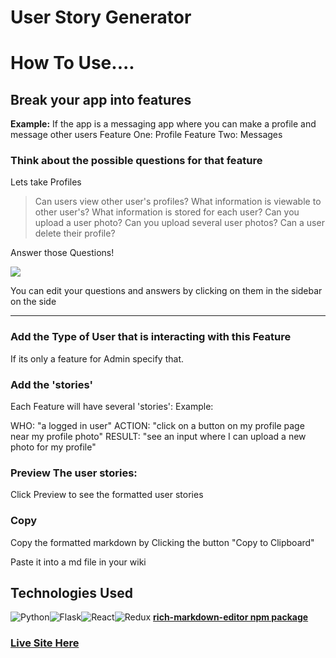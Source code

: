 # User Story Generator

# How To Use....

## Break your app into features
**Example:**
If the app is a messaging app where you can make a profile and message other users
Feature One: Profile
Feature Two: Messages

### Think about the possible questions for that feature


Lets take Profiles

> Can users view other user's profiles?
> What information is viewable to other user's?
> What information is stored for each user? 
> Can you upload a user photo?
> Can you upload several user photos?
> Can a user delete their profile?


Answer those Questions!

![](https://i.imgur.com/WJTMPJH.png)

You can edit your questions and answers by clicking on them in the sidebar on the side




---

### Add the Type of User that is interacting with this Feature
If its only a feature for Admin specify that. 


### Add the 'stories'

Each Feature will have several 'stories':
Example:

WHO: "a logged in user"
ACTION: "click on a button on my profile page near my profile photo"
RESULT: "see an input where I can upload a new photo for my profile"

### Preview The user stories:

Click Preview to see the formatted user stories

### Copy

Copy the formatted markdown by Clicking the button "Copy to Clipboard"

Paste it into a md file in your wiki

## Technologies Used

![Python](https://img.shields.io/badge/Python-3776AB?style=for-the-badge&logo=python&logoColor=white)![Flask](https://img.shields.io/badge/Flask-000000?style=for-the-badge&logo=flask&logoColor=white)![React](https://img.shields.io/badge/React-20232A?style=for-the-badge&logo=react&logoColor=61DAFB)![Redux](https://img.shields.io/badge/Redux-593D88?style=for-the-badge&logo=redux&logoColor=white)
[**rich-markdown-editor npm package**](https://www.npmjs.com/package/rich-markdown-editor)

### [Live Site Here](https://user-story-generator.herokuapp.com/create)

